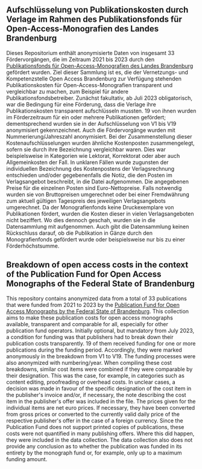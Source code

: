 ## Aufschlüsselung von Publikationskosten durch Verlage im Rahmen des Publikationsfonds für Open-Access-Monografien des Landes Brandenburg
Dieses Repositorium enthält anonymisierte Daten von insgesamt 33 Fördervorgängen, die im Zeitraum 2021 bis 2023 durch den [Publikationsfonds für Open-Access-Monografien des Landes Brandenburg](https://open-access-brandenburg.de/fonds/) gefördert wurden. Ziel dieser Sammlung ist es, die der Vernetzungs- und Kompetenzstelle Open Access Brandenburg zur Verfügung stehenden Publikationskosten für Open-Access-Monografien transparent und vergleichbar zu machen, zum Beispiel für andere Publikationsfondsbetreiber.
Zunächst fakultativ, ab Juli 2023 obligatorisch, war die Bedingung für eine Förderung, dass die Verlage ihre Publikationskosten transparent aufschlüsseln mussten. 19 von ihnen wurden im Förderzeitraum für ein oder mehrere Publikationen gefördert; dementsprechend wurden sie in der Aufschlüsselung von V1 bis V19 anonymisiert gekennzeichnet. Auch die Fördervorgänge wurden mit Nummerierung/Jahreszahl anonymisiert. 
Bei der Zusammenstellung dieser Kostenaufschlüsselungen wurden ähnliche Kostenposten zusammengelegt, sofern sie durch ihre Bezeichnung vergleichbar waren. Dies war beispielsweise in Kategorien wie Lektorat, Korrektorat oder aber auch Allgemeinkosten der Fall. In unklaren Fällen wurde zugunsten der individuellen Bezeichnung des Kostenpostens der Verlagsrechnung entschieden und/oder gegebenenfalls die Notiz, die den Posten im Verlagsangebot beschreibt, in die Datei aufgenommen. Die angegebenen Preise für die einzelnen Posten sind Euro-Nettopreise. Falls notwendig wurden sie von Bruttopreisen umgerechnet oder bei einer Fremdwährung zum aktuell gültigen Tagespreis des jeweiligen Verlagsangebots umgerechnet. Da der Monografienfonds keine Druckexemplare von Publikationen fördert, wurden die Kosten dieser in vielen Verlagsangeboten nicht beziffert. Wo dies dennoch geschah, wurden sie in die Datensammlung mit aufgenommen. Auch gibt die Datensammlung keinen Rückschluss darauf, ob die Publikation in Gänze durch den Monografienfonds gefördert wurde oder beispielsweise nur bis zu einer Förderhöchstsumme. 

## Breakdown of open access costs in the context of the Publication Fund for Open Access Monographs of the Federal State of Brandenburg
This repository contains anonymized data from a total of 33 publications that were funded from 2021 to 2023 by the [Publication Fund for Open Access Monographs by the Federal State of Brandenburg](https://open-access-brandenburg.de/en/publication-funds/). This collection aims to make these publication costs for open access monographs available, transparent and comparable for all, especially for other publication fund operators.
Initially optional, but mandatory from July 2023, a condition for funding was that publishers had to break down their publication costs transparently. 19 of them received funding for one or more publications during the funding period. Accordingly, they were marked anonymously in the breakdown from V1 to V19. The funding processes were also anonymized with numbering/year.
When compiling these cost breakdowns, similar cost items were combined if they were comparable by their designation. This was the case, for example, in categories such as content editing, proofreading or overhead costs. In unclear cases, a decision was made in favour of the specific designation of the cost item in the publisher's invoice and/or, if necessary, the note describing the cost item in the publisher's offer was included in the file. The prices given for the individual items are net euro prices. If necessary, they have been converted from gross prices or converted to the currently valid daily price of the respective publisher's offer in the case of a foreign currency. Since the Publication Fund does not support printed copies of publications, these costs were not quantified in many publishing offers. Where this did happen, they were included in the data collection. The data collection also does not provide any conclusion as to whether the publication was funded in its entirety by the monograph fund or, for example, only up to a maximum funding amount.
